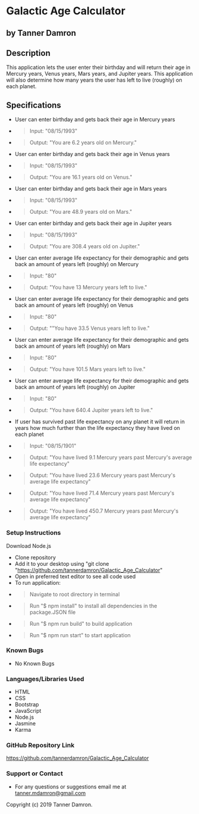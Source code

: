 # Galactic Age Calculator
## by Tanner Damron

## Description
This application lets the user enter their birthday and will return their age in Mercury years, Venus years, Mars years, and Jupiter years. This application will also determine how many years the user has left to live (roughly) on each planet.

## Specifications
* User can enter birthday and gets back their age in Mercury years
* > Input: "08/15/1993"
* > Output: "You are 6.2 years old on Mercury."
* User can enter birthday and gets back their age in Venus years
* > Input: "08/15/1993"
* > Output: "You are 16.1 years old on Venus."
* User can enter birthday and gets back their age in Mars years
* > Input: "08/15/1993"
* > Output: "You are 48.9 years old on Mars."
* User can enter birthday and gets back their age in Jupiter years
* > Input: "08/15/1993"
* > Output: "You are 308.4 years old on Jupiter."
* User can enter average life expectancy for their demographic and gets back an amount of years left (roughly) on Mercury
* > Input: "80"
* > Output: "You have 13 Mercury years left to live."
* User can enter average life expectancy for their demographic and gets back an amount of years left (roughly) on Venus
* > Input: "80"
* > Output: ""You have 33.5 Venus years left to live."
* User can enter average life expectancy for their demographic and gets back an amount of years left (roughly) on Mars
* > Input: "80"
* > Output: "You have 101.5 Mars years left to live."
* User can enter average life expectancy for their demographic and gets back an amount of years left (roughly) on Jupiter
* > Input: "80"
* > Output: "You have 640.4 Jupiter years left to live."
* If user has survived past life expectancy on any planet it will return in years how much further than the life expectancy they have lived on each planet
* > Input: "08/15/1901"
* > Output: "You have lived 9.1 Mercury years past Mercury's average life expectancy"
* > Output: "You have lived 23.6 Mercury years past Mercury's average life expectancy"
* > Output: "You have lived 71.4 Mercury years past Mercury's average life expectancy"
* > Output: "You have lived 450.7 Mercury years past Mercury's average life expectancy"


### Setup Instructions
Download Node.js

* Clone repository
* Add it to your desktop using "git clone "https://github.com/tannerdamron/Galactic_Age_Calculator"
* Open in preferred text editor to see all code used
* To run application:
* > Navigate to root directory in terminal
* > Run "$ npm install" to install all dependencies in the package.JSON file
* > Run "$ npm run build" to build application
* > Run "$ npm run start" to start application

### Known Bugs
* No Known Bugs

### Languages/Libraries Used
* HTML
* CSS
* Bootstrap
* JavaScript
* Node.js
* Jasmine
* Karma

### GitHub Repository Link
https://github.com/tannerdamron/Galactic_Age_Calculator

### Support or Contact
* For any questions or suggestions email me at tanner.mdamron@gmail.com

Copyright (c) 2019 Tanner Damron.
